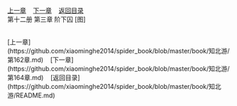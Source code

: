 
[上一章](https://github.com/xiaominghe2014/spider_book/blob/master/book/知北游/第162章.md)&nbsp;&nbsp;&nbsp;&nbsp;[下一章](https://github.com/xiaominghe2014/spider_book/blob/master/book/知北游/第164章.md)&nbsp;&nbsp;&nbsp;&nbsp;[返回目录](https://github.com/xiaominghe2014/spider_book/blob/master/book/知北游/README.md)
<br /> 第十二册 第三章 阶下囚 [图]<br />
    
  <br />
[上一章](https://github.com/xiaominghe2014/spider_book/blob/master/book/知北游/第162章.md)&nbsp;&nbsp;&nbsp;&nbsp;[下一章](https://github.com/xiaominghe2014/spider_book/blob/master/book/知北游/第164章.md)&nbsp;&nbsp;&nbsp;&nbsp;[返回目录](https://github.com/xiaominghe2014/spider_book/blob/master/book/知北游/README.md)
